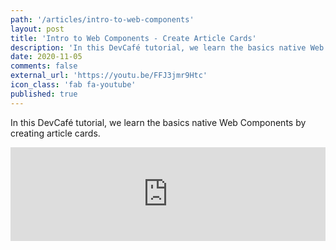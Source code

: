 ```yaml
---
path: '/articles/intro-to-web-components'
layout: post
title: 'Intro to Web Components - Create Article Cards'
description: 'In this DevCafé tutorial, we learn the basics native Web Components by creating article cards.'
date: 2020-11-05
comments: false
external_url: 'https://youtu.be/FFJ3jmr9Htc'
icon_class: 'fab fa-youtube'
published: true
---
```


In this DevCafé tutorial, we learn the basics native Web Components by creating article cards.

<div class="youtube-container">
  <iframe width="100%" height="" src="https://www.youtube.com/embed/FFJ3jmr9Htc" frameborder="0" allow="accelerometer; clipboard-write; encrypted-media; gyroscope; picture-in-picture" allowfullscreen></iframe>
</div>
